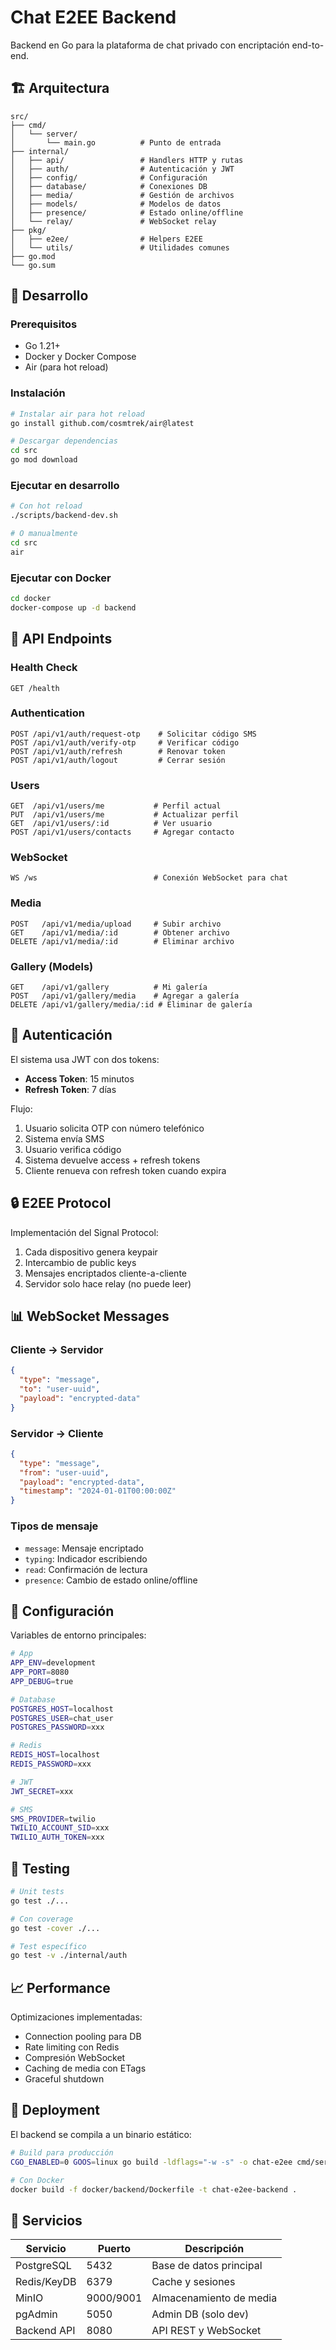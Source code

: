 # Chat E2EE Backend

Backend en Go para la plataforma de chat privado con encriptación end-to-end.

## 🏗️ Arquitectura

```
src/
├── cmd/
│   └── server/
│       └── main.go          # Punto de entrada
├── internal/
│   ├── api/                 # Handlers HTTP y rutas
│   ├── auth/                # Autenticación y JWT
│   ├── config/              # Configuración
│   ├── database/            # Conexiones DB
│   ├── media/               # Gestión de archivos
│   ├── models/              # Modelos de datos
│   ├── presence/            # Estado online/offline
│   └── relay/               # WebSocket relay
├── pkg/
│   ├── e2ee/                # Helpers E2EE
│   └── utils/               # Utilidades comunes
├── go.mod
└── go.sum
```

## 🚀 Desarrollo

### Prerequisitos
- Go 1.21+
- Docker y Docker Compose
- Air (para hot reload)

### Instalación

```bash
# Instalar air para hot reload
go install github.com/cosmtrek/air@latest

# Descargar dependencias
cd src
go mod download
```

### Ejecutar en desarrollo

```bash
# Con hot reload
./scripts/backend-dev.sh

# O manualmente
cd src
air
```

### Ejecutar con Docker

```bash
cd docker
docker-compose up -d backend
```

## 📡 API Endpoints

### Health Check
```
GET /health
```

### Authentication
```
POST /api/v1/auth/request-otp    # Solicitar código SMS
POST /api/v1/auth/verify-otp     # Verificar código
POST /api/v1/auth/refresh        # Renovar token
POST /api/v1/auth/logout         # Cerrar sesión
```

### Users
```
GET  /api/v1/users/me           # Perfil actual
PUT  /api/v1/users/me           # Actualizar perfil
GET  /api/v1/users/:id          # Ver usuario
POST /api/v1/users/contacts     # Agregar contacto
```

### WebSocket
```
WS /ws                          # Conexión WebSocket para chat
```

### Media
```
POST   /api/v1/media/upload     # Subir archivo
GET    /api/v1/media/:id        # Obtener archivo
DELETE /api/v1/media/:id        # Eliminar archivo
```

### Gallery (Models)
```
GET    /api/v1/gallery          # Mi galería
POST   /api/v1/gallery/media    # Agregar a galería
DELETE /api/v1/gallery/media/:id # Eliminar de galería
```

## 🔐 Autenticación

El sistema usa JWT con dos tokens:
- **Access Token**: 15 minutos
- **Refresh Token**: 7 días

Flujo:
1. Usuario solicita OTP con número telefónico
2. Sistema envía SMS
3. Usuario verifica código
4. Sistema devuelve access + refresh tokens
5. Cliente renueva con refresh token cuando expira

## 🔒 E2EE Protocol

Implementación del Signal Protocol:
1. Cada dispositivo genera keypair
2. Intercambio de public keys
3. Mensajes encriptados cliente-a-cliente
4. Servidor solo hace relay (no puede leer)

## 📊 WebSocket Messages

### Cliente → Servidor
```json
{
  "type": "message",
  "to": "user-uuid",
  "payload": "encrypted-data"
}
```

### Servidor → Cliente
```json
{
  "type": "message",
  "from": "user-uuid",
  "payload": "encrypted-data",
  "timestamp": "2024-01-01T00:00:00Z"
}
```

### Tipos de mensaje
- `message`: Mensaje encriptado
- `typing`: Indicador escribiendo
- `read`: Confirmación de lectura
- `presence`: Cambio de estado online/offline

## 🔧 Configuración

Variables de entorno principales:

```bash
# App
APP_ENV=development
APP_PORT=8080
APP_DEBUG=true

# Database
POSTGRES_HOST=localhost
POSTGRES_USER=chat_user
POSTGRES_PASSWORD=xxx

# Redis
REDIS_HOST=localhost
REDIS_PASSWORD=xxx

# JWT
JWT_SECRET=xxx

# SMS
SMS_PROVIDER=twilio
TWILIO_ACCOUNT_SID=xxx
TWILIO_AUTH_TOKEN=xxx
```

## 🧪 Testing

```bash
# Unit tests
go test ./...

# Con coverage
go test -cover ./...

# Test específico
go test -v ./internal/auth
```

## 📈 Performance

Optimizaciones implementadas:
- Connection pooling para DB
- Rate limiting con Redis
- Compresión WebSocket
- Caching de media con ETags
- Graceful shutdown

## 🚢 Deployment

El backend se compila a un binario estático:

```bash
# Build para producción
CGO_ENABLED=0 GOOS=linux go build -ldflags="-w -s" -o chat-e2ee cmd/server/main.go

# Con Docker
docker build -f docker/backend/Dockerfile -t chat-e2ee-backend .
```

## 🔧 Servicios

| Servicio | Puerto | Descripción |
|----------|--------|-------------|
| PostgreSQL | 5432 | Base de datos principal |
| Redis/KeyDB | 6379 | Cache y sesiones |
| MinIO | 9000/9001 | Almacenamiento de media |
| pgAdmin | 5050 | Admin DB (solo dev) |
| Backend API | 8080 | API REST y WebSocket |